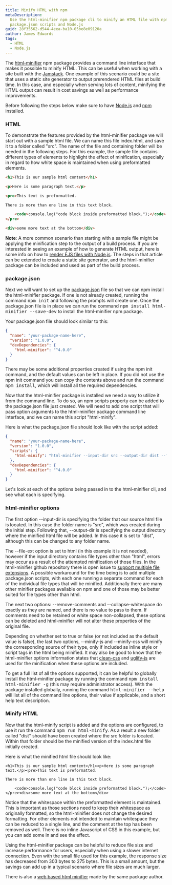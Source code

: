 ```yaml
---
title: Minify HTML with npm
metaDescription:
  Use the html-minifier npm package cli to minify an HTML file with npm
  package.json scripts and Node.js
guid: 28f35562-d544-4eea-ba10-05be8e09120a
author: James Edwards
tags:
  - HTML
  - Node.js
---
```


The [html-minifier](https://www.npmjs.com/package/html-minifier) npm package provides a command line interface that makes it possible to minify HTML. This can be useful when working with a site built with the [Jamstack](https://jamstack.org/). One example of this scenario could be a site that uses a static site generator to output prerendered HTML files at build time. In this case, and especially when serving lots of content, minifying the HTML output can result in cost savings as well as performance improvements.

Before following the steps below make sure to have [Node.js](https://nodejs.org/en/) and [npm](https://docs.npmjs.com/downloading-and-installing-node-js-and-npm) installed.

### HTML

To demonstrate the features provided by the html-minifier package we will start out with a sample html file. We can name this file index.html, and save it to a folder called "src". The name of the file and containing folder will be needed in the following steps. For this example, the sample file contains different types of elements to highlight the effect of minification, especially in regard to how white space is maintained when using preformatted elements.

```html
<h1>This is our sample html content</h1>

<p>Here is some paragraph text.</p>

<pre>This text is preformatted.

There is more than one line in this text block.

    <code>console.log("code block inside preformatted block.");</code>
</pre>

<div>some more text at the bottom</div>
```

**Note**: A more common scenario than starting with a sample file might be applying the minification step to the output of a build process. If you are interested in seeing an example of how to generate HTML output, here is some info on how to [render EJS files with Node.js](/ejs-render-file/). The steps in that article can be extended to create a static site generator, and the html-minifier package can be included and used as part of the build process.

### package.json

Next we will want to set up the [package.json](https://docs.npmjs.com/creating-a-package-json-file) file so that we can npm install the html-minifier package. If one is not already created, running the command <kbd>npm init</kbd> and following the prompts will create one. Once the package.json file is in place we can run the command <kbd>npm install html-minifier --save-dev</kbd> to install the html-minifier npm package.

Your package.json file should look similar to this:

```json
{
  "name": "your-package-name-here",
  "version": "1.0.0",
  "devDependencies": {
    "html-minifier": "^4.0.0"
  }
}
```

There may be some additional properties created if using the npm init command, and the default values can be left in place. If you did not use the npm init command you can copy the contents above and run the command <kbd>npm install</kbd>, which will install all the required dependencies.

Now that the html-minifier package is installed we need a way to utilize it from the command line. To do so, an npm scripts property can be added to the package.json file just created. We will need to add one script that will pass option arguments to the html-minifier package command line interface, and we can name this script "html-minify".

Here is what the package.json file should look like with the script added:

```json
{
  "name": "your-package-name-here",
  "version": "1.0.0",
  "scripts": {
    "html-minify": "html-minifier --input-dir src --output-dir dist --file-ext html --remove-comments --collapse-whitespace --minify-js true --minify-css true"
  },
  "devDependencies": {
    "html-minifier": "^4.0.0"
  }
}
```

Let's look at each of the options being passed in to the html-minifier cli, and see what each is specifying.

### html-minifier options

The first option --input-dir is specifying the folder that our source html file is located. In this case the folder name is "src", which was created during the initial step. Following that, --output-dir is specifying the output directory where the minified html file will be added. In this case it is set to "dist", although this can be changed to any folder name.

The --file-ext option is set to html (in this example it is not needed), however if the input directory contains file types other than "html", errors may occur as a result of the attempted minification of those files. In the html-minifier github repository there is open issue to [support multiple file extensions](https://github.com/kangax/html-minifier/pull/1026). A possible workaround for the time being is to add multiple package.json scripts, with each one running a separate command for each of the individual file types that will be minified. Additionally there are many other minifier packages available on npm and one of those may be better suited for file types other than html.

The next two options: --remove-comments and --collapse-whitespace do exactly as they are named, and there is no value to pass to them. If comments need to be retained or white space non-collapsed, these options can be deleted and html-minifier will not alter these properties of the original file.

Depending on whether set to true or false (or not included as the default value is false), the last two options, --minify-js and --minify-css will minify the corresponding source of their type, only if included as inline style or script tags in the html being minified. It may also be good to know that the html-minifier options information states that [clean-css](https://www.npmjs.com/package/clean-css) and [uglify-js](https://www.npmjs.com/package/uglify-js) are used for the minification when these options are included.

To get a full list of all the options supported, it can be helpful to globally install the html-minifier package by running the command <kbd>npm install html-minifier -g</kbd> (this may require administrator access). With the package installed globally, running the command <kbd>html-minifier --help</kbd> will list all of the command line options, their value if applicable, and a short help text description.

### Minify HTML

Now that the html-minify script is added and the options are configured, to use it run the command <kbd>npm run html-minify</kbd>. As a result a new folder called "dist" should have been created where the src folder is located. Within that folder should be the minified version of the index.html file initially created.

Here is what the minified html file should look like:

```
<h1>This is our sample html content</h1><p>Here is some paragraph text.</p><pre>This text is preformatted.

There is more than one line in this text block.

    <code>console.log("code block inside preformatted block.");</code>
</pre><div>some more text at the bottom</div>
```

Notice that the whitespace within the preformatted element is maintained. This is important as those sections need to keep their whitespace as originally formatted, so the html-minifier does not change the desired formatting. For other elements not intended to maintain whitespace they can be reduced to a single line, and the comment at the top has been removed as well. There is no inline Javascript of CSS in this example, but you can add some in and see the effect.

Using the html-minifier package can be helpful to reduce file size and increase performance for users, especially when using a slower internet connection. Even with the small file used for this example, the response size has decreased from 303 bytes to 275 bytes. This is a small amount, but the savings can add up in a typical scenario where file sizes are much larger.

There is also a [web based html minifier](http://kangax.github.io/html-minifier/) made by the same package author.
